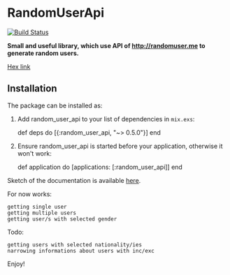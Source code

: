 # RandomUserApi
[![Build Status](https://travis-ci.org/PatNowak/random_user_api.svg?branch=master
"Build Status")](https://travis-ci.org/PatNowak/random_user_api)

**Small and useful library, which use API of http://randomuser.me to generate random users.**

[Hex link](https://hex.pm/packages/random_user_api)

## Installation

The package can be installed as:

  1. Add random_user_api to your list of dependencies in `mix.exs`:

        def deps do
          [{:random_user_api, "~> 0.5.0"}]
        end

  2. Ensure random_user_api is started before your application, otherwise it won't work:

        def application do
          [applications: [:random_user_api]]
        end


Sketch of the documentation is available [here](https://hexdocs.pm/random_user_api/api-reference.html).

For now works:

    getting single user
    getting multiple users
    getting user/s with selected gender

Todo:
  
    getting users with selected nationality/ies
    narrowing informations about users with inc/exc
    

Enjoy!

